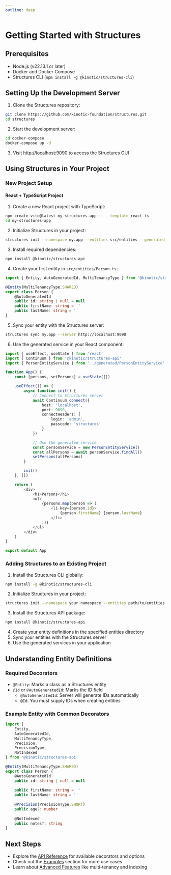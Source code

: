 ```yaml
---
outline: deep
---
```


# Getting Started with Structures

## Prerequisites
- Node.js (v22.13.1 or later)
- Docker and Docker Compose
- Structures CLI (`npm install -g @kinotic/structures-cli`)

## Setting Up the Development Server
1. Clone the Structures repository:
```bash
git clone https://github.com/kinotic-foundation/structures.git
cd structures
```

2. Start the development server:
```bash
cd docker-compose
docker-compose up -d
```

3. Visit [http://localhost:9090](http://localhost:9090) to access the Structures GUI

## Using Structures in Your Project

### New Project Setup

#### React + TypeScript Project
1. Create a new React project with TypeScript:
```bash
npm create vite@latest my-structures-app -- --template react-ts
cd my-structures-app
```

2. Initialize Structures in your project:
```bash
structures init --namespace my.app --entities src/entities --generated src/generated
```

3. Install required dependencies:
```bash
npm install @kinotic/structures-api
```

4. Create your first entity in `src/entities/Person.ts`:
```typescript
import { Entity, AutoGeneratedId, MultiTenancyType } from '@kinotic/structures-api'

@Entity(MultiTenancyType.SHARED)
export class Person {
    @AutoGeneratedId
    public id: string | null = null
    public firstName: string = ''
    public lastName: string = ''
}
```

5. Sync your entity with the Structures server:
```bash
structures sync my.app --server http://localhost:9090
```

6. Use the generated service in your React component:
```typescript
import { useEffect, useState } from 'react'
import { Continuum } from '@kinotic/structures-api'
import { PersonEntityService } from '../generated/PersonEntityService'

function App() {
    const [persons, setPersons] = useState([])

    useEffect(() => {
        async function init() {
            // Connect to Structures server
            await Continuum.connect({
                host: 'localhost',
                port: 9090,
                connectHeaders: {
                    login: 'admin',
                    passcode: 'structures'
                }
            })

            // Use the generated service
            const personService = new PersonEntityService()
            const allPersons = await personService.findAll()
            setPersons(allPersons)
        }

        init()
    }, [])

    return (
        <div>
            <h1>Persons</h1>
            <ul>
                {persons.map(person => (
                    <li key={person.id}>
                        {person.firstName} {person.lastName}
                    </li>
                ))}
            </ul>
        </div>
    )
}

export default App
```

### Adding Structures to an Existing Project

1. Install the Structures CLI globally:
```bash
npm install -g @kinotic/structures-cli
```

2. Initialize Structures in your project:
```bash
structures init --namespace your.namespace --entities path/to/entities --generated path/to/generated
```

3. Install the Structures API package:
```bash
npm install @kinotic/structures-api
```

4. Create your entity definitions in the specified entities directory
5. Sync your entities with the Structures server
6. Use the generated services in your application

## Understanding Entity Definitions

### Required Decorators
- `@Entity`: Marks a class as a Structures entity
- `@Id` or `@AutoGeneratedId`: Marks the ID field
  - `@AutoGeneratedId`: Server will generate IDs automatically
  - `@Id`: You must supply IDs when creating entities

### Example Entity with Common Decorators
```typescript
import { 
    Entity, 
    AutoGeneratedId, 
    MultiTenancyType,
    Precision,
    PrecisionType,
    NotIndexed
} from '@kinotic/structures-api'

@Entity(MultiTenancyType.SHARED)
export class Person {
    @AutoGeneratedId
    public id: string | null = null
    
    public firstName: string = ''
    public lastName: string = ''
    
    @Precision(PrecisionType.SHORT)
    public age?: number
    
    @NotIndexed
    public notes?: string
}
```

## Next Steps
- Explore the [API Reference](/reference/api) for available decorators and options
- Check out the [Examples](/examples) section for more use cases
- Learn about [Advanced Features](/guide/advanced-features) like multi-tenancy and indexing

